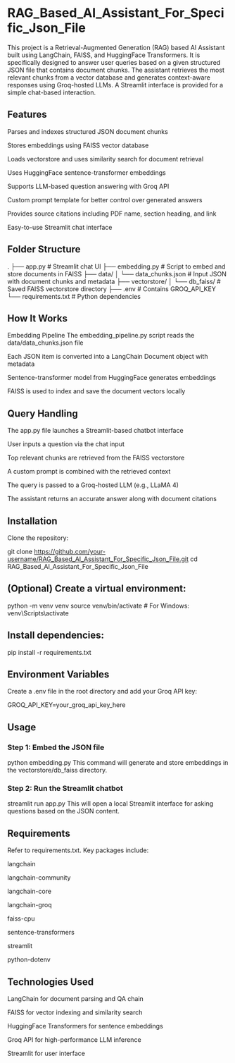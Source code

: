 # RAG_Based_AI_Assistant_For_Specific_Json_File
This project is a Retrieval-Augmented Generation (RAG) based AI Assistant built using LangChain, FAISS, and HuggingFace Transformers. It is specifically designed to answer user queries based on a given structured JSON file that contains document chunks. The assistant retrieves the most relevant chunks from a vector database and generates context-aware responses using Groq-hosted LLMs. A Streamlit interface is provided for a simple chat-based interaction.

## Features
Parses and indexes structured JSON document chunks

Stores embeddings using FAISS vector database

Loads vectorstore and uses similarity search for document retrieval

Uses HuggingFace sentence-transformer embeddings

Supports LLM-based question answering with Groq API

Custom prompt template for better control over generated answers

Provides source citations including PDF name, section heading, and link

Easy-to-use Streamlit chat interface

## Folder Structure

.
├── app.py                    # Streamlit chat UI
├── embedding.py     # Script to embed and store documents in FAISS
├── data/
│   └── data_chunks.json      # Input JSON with document chunks and metadata
├── vectorstore/
│   └── db_faiss/             # Saved FAISS vectorstore directory
├── .env                      # Contains GROQ_API_KEY
└── requirements.txt          # Python dependencies
## How It Works
Embedding Pipeline
The embedding_pipeline.py script reads the data/data_chunks.json file

Each JSON item is converted into a LangChain Document object with metadata

Sentence-transformer model from HuggingFace generates embeddings

FAISS is used to index and save the document vectors locally

## Query Handling
The app.py file launches a Streamlit-based chatbot interface

User inputs a question via the chat input

Top relevant chunks are retrieved from the FAISS vectorstore

A custom prompt is combined with the retrieved context

The query is passed to a Groq-hosted LLM (e.g., LLaMA 4)

The assistant returns an accurate answer along with document citations

## Installation
Clone the repository:


git clone https://github.com/your-username/RAG_Based_AI_Assistant_For_Specific_Json_File.git
cd RAG_Based_AI_Assistant_For_Specific_Json_File
## (Optional) Create a virtual environment:


python -m venv venv
source venv/bin/activate  # For Windows: venv\Scripts\activate
## Install dependencies:


pip install -r requirements.txt
## Environment Variables
Create a .env file in the root directory and add your Groq API key:

GROQ_API_KEY=your_groq_api_key_here
## Usage
### Step 1: Embed the JSON file
python embedding.py
This command will generate and store embeddings in the vectorstore/db_faiss directory.

### Step 2: Run the Streamlit chatbot
streamlit run app.py
This will open a local Streamlit interface for asking questions based on the JSON content.

## Requirements
Refer to requirements.txt. Key packages include:

langchain

langchain-community

langchain-core

langchain-groq

faiss-cpu

sentence-transformers

streamlit

python-dotenv

## Technologies Used
LangChain for document parsing and QA chain

FAISS for vector indexing and similarity search

HuggingFace Transformers for sentence embeddings

Groq API for high-performance LLM inference

Streamlit for user interface

